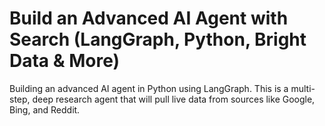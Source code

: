 # Build an Advanced AI Agent with Search (LangGraph, Python, Bright Data & More)

Building an advanced AI agent in Python using LangGraph. This is a multi-step, deep research agent that will pull live data from sources like Google, Bing, and Reddit.
